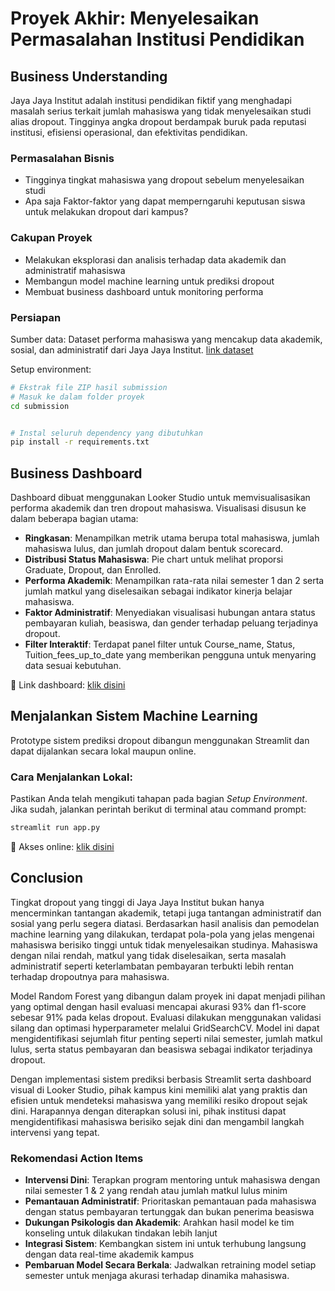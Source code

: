 # Proyek Akhir: Menyelesaikan Permasalahan Institusi Pendidikan

## Business Understanding
Jaya Jaya Institut adalah institusi pendidikan fiktif yang menghadapi masalah serius terkait jumlah mahasiswa yang tidak menyelesaikan studi alias dropout. Tingginya angka dropout berdampak buruk pada reputasi institusi, efisiensi operasional, dan efektivitas pendidikan.

### Permasalahan Bisnis
- Tingginya tingkat mahasiswa yang dropout sebelum menyelesaikan studi
- Apa saja Faktor-faktor yang dapat memperngaruhi keputusan siswa untuk melakukan dropout dari kampus?

### Cakupan Proyek
- Melakukan eksplorasi dan analisis terhadap data akademik dan administratif mahasiswa
- Membangun model machine learning untuk prediksi dropout
- Membuat business dashboard untuk monitoring performa


### Persiapan

Sumber data: Dataset performa mahasiswa yang mencakup data akademik, sosial, dan administratif dari Jaya Jaya Institut. [link dataset](https://github.com/dicodingacademy/dicoding_dataset/blob/main/students_performance/README.md)

Setup environment:
```bash
# Ekstrak file ZIP hasil submission
# Masuk ke dalam folder proyek
cd submission


# Instal seluruh dependency yang dibutuhkan
pip install -r requirements.txt

```

## Business Dashboard
Dashboard dibuat menggunakan Looker Studio untuk memvisualisasikan performa akademik dan tren dropout mahasiswa. Visualisasi disusun ke dalam beberapa bagian utama:

- **Ringkasan**: Menampilkan metrik utama berupa total mahasiswa, jumlah mahasiswa lulus, dan jumlah dropout dalam bentuk scorecard.
- **Distribusi Status Mahasiswa**: Pie chart untuk melihat proporsi Graduate, Dropout, dan Enrolled.
- **Performa Akademik**: Menampilkan rata-rata nilai semester 1 dan 2 serta jumlah matkul yang diselesaikan sebagai indikator kinerja belajar mahasiswa.
- **Faktor Administratif**: Menyediakan visualisasi hubungan antara status pembayaran kuliah, beasiswa, dan gender terhadap peluang terjadinya dropout.
- **Filter Interaktif**: Terdapat panel filter untuk Course_name, Status, Tuition_fees_up_to_date yang memberikan pengguna untuk menyaring data sesuai kebutuhan.

📎 Link dashboard: [klik disini](https://lookerstudio.google.com/reporting/544b7c09-2dad-4c93-811a-5f0892aa0254)


## Menjalankan Sistem Machine Learning
Prototype sistem prediksi dropout dibangun menggunakan Streamlit dan dapat dijalankan secara lokal maupun online.

### Cara Menjalankan Lokal:
Pastikan Anda telah mengikuti tahapan pada bagian *Setup Environment*. Jika sudah, jalankan perintah berikut di terminal atau command prompt:
```bash
streamlit run app.py
```

📎 Akses online: [klik disini](https://submission-2belajarpenerapandatascience-eveciat9whaspwdb8vda5s.streamlit.app/)


## Conclusion
Tingkat dropout yang tinggi di Jaya Jaya Institut bukan hanya mencerminkan tantangan akademik, tetapi juga tantangan administratif dan sosial yang perlu segera diatasi. Berdasarkan hasil analisis dan pemodelan machine learning yang dilakukan, terdapat pola-pola yang jelas mengenai mahasiswa berisiko tinggi untuk tidak menyelesaikan studinya. Mahasiswa dengan nilai rendah, matkul yang tidak diselesaikan, serta masalah administratif seperti keterlambatan pembayaran terbukti lebih rentan terhadap dropoutnya para mahasiswa.

Model Random Forest yang dibangun dalam proyek ini dapat menjadi pilihan yang optimal dengan hasil evaluasi mencapai akurasi 93% dan f1-score sebesar 91% pada kelas dropout. Evaluasi dilakukan menggunakan validasi silang dan optimasi hyperparameter melalui GridSearchCV. Model ini dapat mengidentifikasi sejumlah fitur penting seperti nilai semester, jumlah matkul lulus, serta status pembayaran dan beasiswa sebagai indikator terjadinya dropout.

Dengan implementasi sistem prediksi berbasis Streamlit serta dashboard visual di Looker Studio, pihak kampus kini memiliki alat yang praktis dan efisien untuk mendeteksi mahasiswa yang memiliki resiko dropout sejak dini. Harapannya dengan diterapkan solusi ini, pihak institusi dapat mengidentifikasi mahasiswa berisiko sejak dini dan mengambil langkah intervensi yang tepat.


### Rekomendasi Action Items
- **Intervensi Dini**: Terapkan program mentoring untuk mahasiswa dengan nilai semester 1 & 2 yang rendah atau jumlah matkul lulus minim
- **Pemantauan Administratif**: Prioritaskan pemantauan pada mahasiswa dengan status pembayaran tertunggak dan bukan penerima beasiswa
- **Dukungan Psikologis dan Akademik**: Arahkan hasil model ke tim konseling untuk dilakukan tindakan lebih lanjut
- **Integrasi Sistem**: Kembangkan sistem ini untuk terhubung langsung dengan data real-time akademik kampus
- **Pembaruan Model Secara Berkala**: Jadwalkan retraining model setiap semester untuk menjaga akurasi terhadap dinamika mahasiswa.
